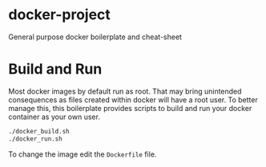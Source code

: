 # docker-project
General purpose docker boilerplate and cheat-sheet


# Build and Run
Most docker images by default run as root.
That may bring unintended consequences as files created within docker will have a root user.
To better manage this, this boilerplate provides scripts to build and run your docker container as your own user.

```bash
./docker_build.sh
./docker_run.sh
```

To change the image edit the `Dockerfile` file.